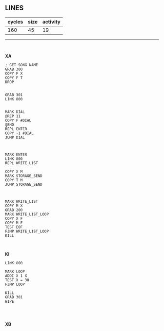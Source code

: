 ## LINES

| cycles | size | activity |
| ------ | ---- | -------- |
| 160 | 45 | 19 |
<hr>
<br>

**XA**

```
; GET SONG NAME
GRAB 300
COPY F X
COPY F T
DROP


GRAB 301
LINK 800


MARK DIAL
@REP 11
COPY F #DIAL
@END
REPL ENTER
COPY -1 #DIAL
JUMP DIAL



MARK ENTER
LINK 800
REPL WRITE_LIST

COPY X M
MARK STORAGE_SEND
COPY T M
JUMP STORAGE_SEND



MARK WRITE_LIST
COPY M X
GRAB 200
MARK WRITE_LIST_LOOP
COPY X F
COPY M F
TEST EOF
FJMP WRITE_LIST_LOOP
KILL
```

<br>

**KI**

```
LINK 800

MARK LOOP
ADDI X 1 X
TEST X = 38
FJMP LOOP

KILL
GRAB 301
WIPE


```

<br>

**XB**

```

```
